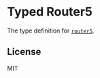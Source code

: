 # Typed Router5

The type definition for [`router5`](https://router5.github.io/).

## License

MIT

